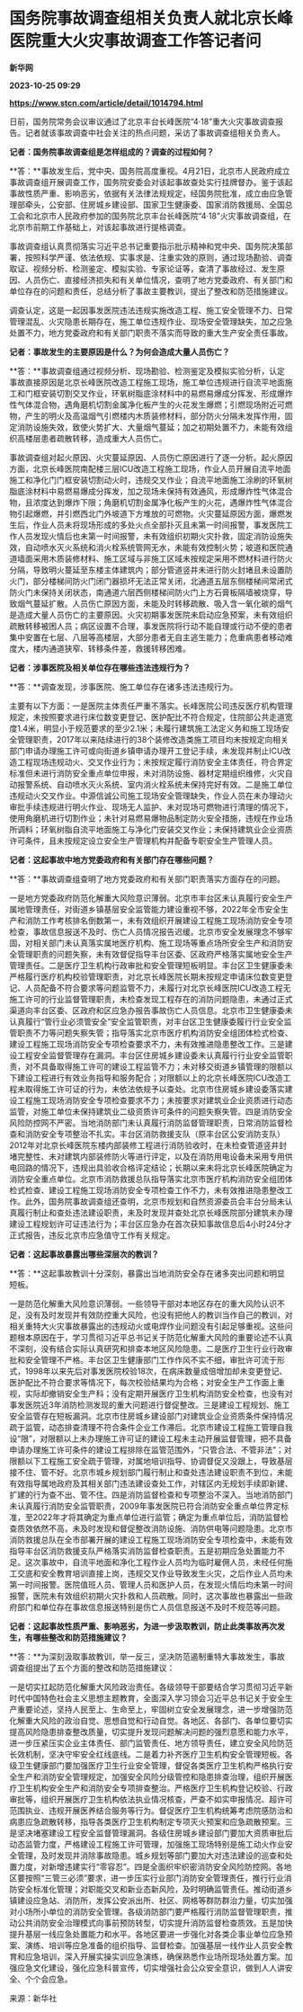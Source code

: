 # 国务院事故调查组相关负责人就北京长峰医院重大火灾事故调查工作答记者问
**新华网**

**2023-10-25 09:29**

**https://www.stcn.com/article/detail/1014794.html**

日前，国务院常务会议审议通过了北京丰台长峰医院“4·18”重大火灾事故调查报告。记者就该事故调查中社会关注的热点问题，采访了事故调查组相关负责人。  

**记者：国务院事故调查组是怎样组成的？调查的过程如何？**

**答：**事故发生后，党中央、国务院高度重视。4月21日，北京市人民政府成立事故调查组开展调查工作，国务院安委会对该起事故查处实行挂牌督办。鉴于该起事故性质严重、影响恶劣，依据有关法律法规规定，经国务院批准，成立由应急管理部牵头，公安部、住房城乡建设部、国家卫生健康委、国家消防救援局、全国总工会和北京市人民政府参加的国务院北京丰台长峰医院“4·18”火灾事故调查组，在北京市前期工作基础上，对该起事故进行提格调查。

事故调查组认真贯彻落实习近平总书记重要指示批示精神和党中央、国务院决策部署，按照科学严谨、依法依规、实事求是、注重实效的原则，通过现场勘验、调查取证、视频分析、检测鉴定、模拟实验、专家论证等，查清了事故经过、发生原因、人员伤亡、直接经济损失和有关单位情况，查明了地方党委政府、有关部门和单位存在的问题和责任，总结分析了事故主要教训，提出了整改和防范措施建议。

调查认定，这是一起因事发医院违法违规实施改造工程、施工安全管理不力、日常管理混乱、火灾隐患长期存在，施工单位违规作业、现场安全管理缺失，加之应急处置不力，地方党委政府和有关部门职责不落实而导致的重大生产安全责任事故。

**记者：事故发生的主要原因是什么？为何会造成大量人员伤亡？**

**答：**事故调查组通过视频分析、现场勘验、检测鉴定及模拟实验分析，认定事故直接原因是北京长峰医院改造工程施工现场，施工单位违规进行自流平地面施工和门框安装切割交叉作业，环氧树脂底涂材料中的易燃易爆成分挥发、形成爆炸性气体混合物，遇角磨机切割金属净化板产生的火花发生爆燃；引燃现场附近可燃物，产生的明火及高温烟气引燃楼内木质装修材料，部分防火分隔未发挥作用，固定消防设施失效，致使火势扩大、大量烟气蔓延；加之初期处置不力，未能有效组织高楼层患者疏散转移，造成重大人员伤亡。

事故调查组对起火原因、火灾蔓延原因、人员伤亡原因进行了逐一分析。起火原因方面，北京长峰医院南配楼三层ICU改造工程施工现场，作业人员开展自流平地面施工和净化门门框安装切割动火时，违规交叉作业；自流平地面施工涂刷的环氧树脂底涂材料中易燃易爆成分挥发，加之现场未保持有效通风，形成爆炸性气体混合物，且浓度达到爆炸下限；角磨机切割金属净化板产生的火花，遇爆炸性气体混合物引起爆燃，并引燃西北门外坡道下方堆放的可燃物。火灾蔓延原因方面，爆燃发生后，作业人员未将现场形成的多处火点全部扑灭且未第一时间报警，事发医院工作人员发现火情后也未第一时间报警，未有效组织初期火灾扑救，固定消防设施失效，自动喷水灭火系统和消火栓系统管网无水，未能有效控制火势；坡道和医院通道墙面采用木质装修材料、施工区域与非施工区域未按规定采用不燃材料进行防火分隔，导致明火蔓延至东楼主体建筑内；部分管道竖井未进行防火封堵且未设置防火门，部分楼梯间防火门闭门器损坏无法正常关闭，北通道五层东侧楼梯间常闭式防火门未保持关闭状态，南通道六层西侧楼梯间防火门上方石膏板隔墙被烧穿，导致烟气蔓延扩散。人员伤亡原因方面，未能及时转移疏散、吸入含一氧化碳的烟气是造成大量人员伤亡的主要原因。火灾初期事发医院未启动应急预案，未有效组织疏散转移被困人员；病区设置不合理，事发医院将行动不能自理或行动不便的患者集中安置在七层、八层等高楼层，大部分患者无自主逃生能力；危重病患者移动难度大，楼内通道狭窄、转移条件差，救援转移困难。

**记者：涉事医院及相关单位存在哪些违法违规行为？**

**答：**调查发现，涉事医院、施工单位存在诸多违法违规行为。

主要有以下方面：一是医院主体责任严重不落实。长峰医院公司违反医疗机构管理规定，未按照要求进行床位数变更登记、医护配比不符合规定，住院部公共走道宽度1.4米，明显小于规范要求的至少2.1米；未履行建筑施工法定义务和施工现场安全管理职责，2017年以来陆续进行的38个装修改造类施工项目均未按规定向相关部门申请办理施工许可或向街道乡镇申请办理开工登记手续，未发现并制止ICU改造工程现场违规动火、交叉作业行为；未按规定履行消防安全主体责任，符合界定标准但未进行消防安全重点单位申报，未对消防设施、器材定期组织维修，火灾自动报警系统、自动喷水灭火系统、室内消火栓系统未保持完好有效。二是施工单位违规动火交叉作业。中源信诚公司施工现场安全管理缺失，作业人员在未办理动火审批手续违规进行明火作业、现场无人监护、未对现场可燃物进行清理的情况下，使用角磨机进行切割作业；未针对易燃易爆物品制定防火安全措施，违规在作业场所调料；环氧树脂自流平地面施工与净化门安装交叉作业；未保持建筑业企业资质许可条件，且未按规定设立安全生产管理机构并配备专职安全生产管理人员。

**记者：这起事故中地方党委政府和有关部门存在哪些问题？**

**答：**事故调查组查明了地方党委政府和有关部门职责落实方面存在的问题。

一是地方党委政府防范化解重大风险意识薄弱。北京市丰台区未认真履行安全生产属地管理责任，对街道乡镇基层安全监管能力建设重视不够，2022年全市安全生产和消防工作考核排名倒数第一，未有效组织开展建设工程施工现场消防安全专项检查，事故信息报送不及时、伤亡人员情况报告迟缓。北京市安全发展理念不够牢固，对相关部门未认真落实属地医疗机构、施工现场等重点场所安全生产和消防安全管理职责的问题失察，未有效督促指导丰台区委、区政府严格落实属地安全生产管理责任。二是医疗卫生机构行政审批和安全管理短板明显。丰台区卫生健康委未严格履行医疗机构校验管理职责，对北京长峰医院长期未按规定申请床位数变更登记、人员配备不符合要求等问题监管不力，未履行对北京长峰医院ICU改造工程无施工许可的行业监督管理职责，未检查发现工程存在的消防问题隐患，未通过正式渠道向丰台区委、区政府和区应急办报告事故伤亡人员信息。北京市卫生健康委未认真履行“管行业必须管安全”安全监管职责，对丰台区卫生健康委履行行业安全监管职责不力等问题失察失管；指导落实北京市医疗机构消防安全组团体检式检查、建设工程施工现场消防安全专项检查要求不力，未有效推进隐患整改工作。三是建设工程安全监督管理存在漏洞。丰台区住房城乡建设委未认真履行行业安全监管职责，对不具备取得施工许可的建设工程监管不力；未对移交街道乡镇管理的限额以下建设工程进行有效业务指导和服务配合；对限额以上的北京长峰医院ICU改造工程未取得施工许可证的行为，未依法依规予以查处。北京市住房城乡建设委落实建设工程施工现场消防安全专项检查要求不力；未按要求对建筑业企业资质进行动态监管，对施工单位未保持建筑业二级资质许可条件的问题失察失管。四是消防安全风险防控网不严密。当地消防部门未认真履行消防监督管理职责，日常消防监督检查和消防安全专项整治不扎实。丰台区消防救援支队（原丰台区公安消防支队）2012年对北京长峰医院东楼内部装修工程进行消防验收时，在未检查管道竖井封堵完整性、未对建筑内部装修防火等进行评定，以及在消防用电设备未采用专用供电回路的情况下，违规出具验收合格评定结论；长期以来未将北京长峰医院确定为消防安全重点单位。北京市消防救援总队指导落实北京市医疗机构消防安全组团体检式检查、建设工程施工现场消防安全专项检查工作不力，未有效推进隐患整改工作。此外，国务院事故调查组还查明，北京市规划和自然资源委员会丰台分局未认真履行制止和查处违法建设职责，未及时发现并查处北京长峰医院部分建筑未办理建设工程规划许可证违法行为；丰台区应急办在首次获知事故信息后4小时24分才正式报告，违反北京市应急值守工作有关规定。

**记者：这起事故暴露出哪些深层次的教训？**

**答：**这起事故教训十分深刻，暴露出当地消防安全存在诸多突出问题和明显短板。

一是防范化解重大风险意识薄弱。一些领导干部对本地区存在的重大风险认识不足，没有及时发现并有效防控重大风险，也没有把他人的教训当作自己的教训，对相关重特大火灾事故暴露出的违规动火或电焊作业问题没有引起足够重视。这些问题根本原因在于，学习贯彻习近平总书记关于防范化解重大风险的重要论述不认真不深刻，没有结合实际认真研究和排查本地区风险隐患。二是医疗卫生行业行政审批和安全管理不严格。丰台区卫生健康部门工作作风不实不细，审批许可流于形式，1998年以来先后对事发医院校验18次，在病床数量成倍增加却未变更登记、医护配比不符合要求等情况下，每次校验结果均为合格；对安全生产工作面上重视，实际却撤销安全生产科；没有定期开展医疗卫生机构消防安全检查，也没有对事发医院近3年消防检测发现的重大问题进行督促整改。三是建设工程规划、施工安全监管存在短板漏洞。北京市住房城乡建设部门对建筑业企业资质条件保持情况疏于监管，动态排查清理不符合条件企业工作滞后。北京市建设工程施工管理自我设“限”，对限额以上未办理施工许可证的建设工程未主动开展监督管理，把不具备申请办理施工许可条件的建设工程排除在监管范围外，“只管合法、不管非法”；对限额以下工程施工安全疏于管理，对属地培训指导、协调督促又没跟上，导致基层接不住、管不好。北京市城乡规划部门履行制止和查处违法建设职责不到位，未能有效指导属地政府及其相关部门违法建设查处工作，对辖区内无规划手续即新建、扩建的行为查不出、管不住。四是消防监督检查和专项整治不深入。当地消防部门未认真履行消防安全监管职责，2009年事发医院已符合消防安全重点单位界定标准，至2022年才将其确定为重点单位进行监管；确定为重点单位后，消防监督检查质效依然不高，未及时发现和督促整改消防设施、消防供电等问题隐患。北京市消防救援总队在全市部署开展的建设工程施工现场消防安全专项检查中，未能有效指导丰台区消防救援支队严格落实消防监督检查职责。五是初期应急处置能力不足。这次事故中，自流平地面和净化工程作业人员均为临时雇佣人员，未经任何施工交底和安全教育培训直接上岗，违规交叉作业导致发生火灾，之后作业人员均未第一时间报警。医院值班人员、管理人员和医护人员，在发现火情后均未第一时间报警，医院未有效组织初期火灾扑救和人员疏散。同时，这次事故也暴露出一些政府部门和单位存在事故信息报送特别是伤亡人员信息报送不及时不规范等问题。

**记者：这起事故性质严重、影响恶劣，为进一步汲取教训，防止此类事故再次发生，有哪些整改和防范措施建议？**

**答：**为深刻汲取事故教训，举一反三，坚决防范遏制重特大事故发生，事故调查组提出了五个方面的整改和防范措施建议：

一是切实扛起防范化解重大风险政治责任。各级领导干部要结合学习贯彻习近平新时代中国特色社会主义思想主题教育，全面深入学习领会习近平总书记关于安全生产重要论述，坚持人民至上、生命至上，牢固树立安全发展理念，进一步增强防范化解重大风险的政治自觉、思想自觉和行动自觉。各地区、各部门、各单位要切实提高风险隐患排查整改质量，切实提升发现问题解决问题的强烈意愿和能力水平，进一步压紧压实企业主体责任、部门监管责任、地方领导责任，建立安全风险防范长效机制，坚决守牢安全红线底线。二是着力补齐医疗卫生机构安全管理短板。各级卫生健康部门要加强医疗卫生行业安全管理，督促各类医疗卫生机构严格执行安全生产和消防安全管理规定，加强安全风险分级管控和隐患排查治理，组织开展医疗卫生机构安全生产和消防安全专项排查整治。严格医疗卫生机构登记校验、行政审批等，组织开展医疗卫生机构依法执业情况核查，严查不如实申报情况、超许可范围执业、违规开展医养结合服务等行为。督促医疗卫生机构统筹考虑院感防治和病患应急疏散转移，指导各类医疗卫生机构制定专项灭火预案和应急疏散预案。三是坚决堵塞建设工程安全监督管理漏洞。各级住房城乡建设部门要加大资质审批后动态监管力度，严格建设工程施工许可管理，加强施工现场特别是施工动火作业安全管理，及时发现并消除事故隐患。城乡规划等部门要加大对违法建设的巡查和处置力度，对新增违建实行“零容忍”。四是全面织牢织密消防安全风险防控网。各地区要按照“三管三必须”要求，进一步压实行业部门消防安全管理责任，推行行业消防安全标准化管理；对职能交叉和新业态新风险，及时明确监管责任。推动街道乡镇建设应急站、消防所，发挥公安派出所、社区、网格等群防群治力量，切实加强对小场所小单位的消防安全管理。各级消防部门要严格履行消防监督管理职责，推动公共消防安全治理模式向事前预防转型，切实提升消防监督检查质效。五是加快提升基层一线应急处置能力和水平。各地区要进一步强化对各类企事业单位应急预案、演练、培训等应急准备的组织指导、监督检查。加强基层一线作业人员安全教育和应急培训，深入开展实操实训应急演练，确保熟悉作业场所现场处置方案。加强应急文化建设，强化应急科普宣传，切实增强社会公众安全意识，做到人人讲安全、个个会应急。

来源：新华社